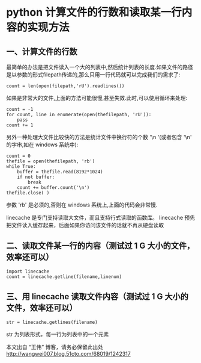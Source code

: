 # python 计算文件的行数和读取某一行内容的实现方法

## 一、计算文件的行数

最简单的办法是把文件读入一个大的列表中,然后统计列表的长度.如果文件的路径是以参数的形式filepath传递的,那么只用一行代码就可以完成我们的需求了:

```
count = len(open(filepath,'rU').readlines())
```

如果是非常大的文件,上面的方法可能很慢,甚至失效.此时,可以使用循环来处理:

```
count = -1
for count, line in enumerate(open(thefilepath, 'rU')):
    pass
count += 1
```

另外一种处理大文件比较快的方法是统计文件中换行符的个数 '\n  '(或者包含 '\n' 的字串,如在 windows 系统中):

```
count = 0
thefile = open(thefilepath, 'rb')
while True:
    buffer = thefile.read(8192*1024)
    if not buffer:
        break
    count += buffer.count('\n')
thefile.close( )
```

参数 'rb' 是必须的,否则在 windows 系统上,上面的代码会非常慢.

linecache 是专门支持读取大文件，而且支持行式读取的函数库。 linecache 预先把文件读入缓存起来，后面如果你访问该文件的话就不再从硬盘读取

## 二、读取文件某一行的内容（测试过 1 G 大小的文件，效率还可以）

```
import linecache
count = linecache.getline(filename,linenum)
```

## 三、用 linecache 读取文件内容（测试过 1 G 大小的文件，效率还可以）

```
str = linecache.getlines(filename)
```

str 为列表形式，每一行为列表中的一个元素

本文出自 “王伟” 博客，请务必保留此出处 <http://wangwei007.blog.51cto.com/68019/1242317>